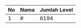 | No | Nama            | Jumlah Level |
|----|-----------------|--------------|
| 1  | #    |    6194        |
